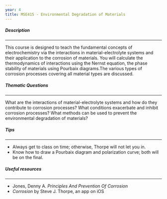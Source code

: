 ```yaml
---
year: 4
title: MSE415 - Environmental Degradation of Materials
---
```


##### Description

* * *


This course is designed to teach the fundamental concepts of electrochemistry via the interactions in material-electrolyte systems and their application to the corrosion of materials. You will calculate the thermodynamics of interactions using the Nernst equation, the phase stability of materials using Pourbaix diagrams.The various types of corrosion processes covering all material types are discussed.

##### Thematic Questions

* * *


What are the interactions of material-electrolyte systems and how do they contribute to corrosion processes?
What conditions exacerbate and inhibit corrosion processes?
What methods can be used to prevent the environmental degradation of materials?

##### Tips

* * *


  -   Always get to class on time; otherwise, Thorpe will not let you in.
  -   Know how to draw a Pourbaix diagram and polarization curve; both will be on the final.


##### Useful resources

* * *


 - Jones, Denny A. <i>Principles And Prevention Of Corrosion</i>
 - <i>Corrosion</i> by Steve J. Thorpe, an app on iOS
